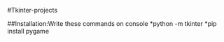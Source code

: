 #Tkinter-projects

##Installation:Write these commands on console
*python -m tkinter
*pip install pygame
